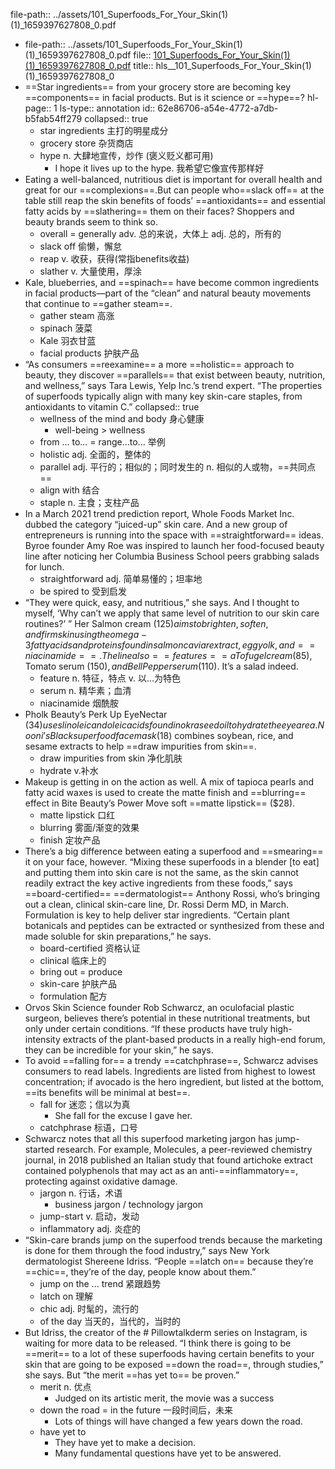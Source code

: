 file-path:: ../assets/101_Superfoods_For_Your_Skin(1)(1)_1659397627808_0.pdf

- file-path:: ../assets/101_Superfoods_For_Your_Skin(1)(1)_1659397627808_0.pdf
  file:: [101_Superfoods_For_Your_Skin(1)(1)_1659397627808_0.pdf](../assets/101_Superfoods_For_Your_Skin(1)(1)_1659397627808_0.pdf)
  title:: hls__101_Superfoods_For_Your_Skin(1)(1)_1659397627808_0
- ==Star ingredients== from your grocery store are becoming key ==components== in facial products. But is it science or ==hype==?
  hl-page:: 1
  ls-type:: annotation
  id:: 62e86706-a54e-4772-a7db-b5fab54ff279
  collapsed:: true
	- star ingredients  主打的明星成分
	- grocery store 杂货商店
	- hype  n.  大肆地宣传，炒作 (褒义贬义都可用)
		- I hope it lives up to the hype.   我希望它像宣传那样好
- Eating a well-balanced, nutritious diet is important for overall health and great for our ==complexions==.But can people who==slack off==  at the table still reap the skin benefits of foods’ ==antioxidants== and essential fatty acids by ==slathering== them on their faces? Shoppers and beauty brands seem to think so.
	- overall  = generally  adv. 总的来说，大体上  adj. 总的，所有的
	- slack off  偷懒，懈怠
	- reap  v. 收获，获得(常指benefits收益)
	- slather  v.  大量使用，厚涂
- Kale, blueberries, and ==spinach== have become common ingredients in facial products—part of the “clean” and natural beauty movements that continue to ==gather steam==.
	- gather steam  高涨
	- spinach  菠菜
	- Kale 羽衣甘蓝
	- facial products  护肤产品
- “As consumers ==reexamine== a more ==holistic== approach to beauty, they discover ==parallels== that exist between beauty, nutrition, and wellness,” says Tara Lewis, Yelp Inc.’s trend expert. “The properties of superfoods typically align with many key skin-care staples, from antioxidants to vitamin C.”
  collapsed:: true
	- wellness of the mind and body  身心健康
		- well-being > wellness
	- from ... to...  = range...to...  举例
	- holistic  adj. 全面的，整体的
	- parallel  adj. 平行的；相似的；同时发生的    n.  相似的人或物，==共同点==
	- align with  结合
	- staple  n. 主食；支柱产品
- In a March 2021 trend prediction report, Whole Foods Market Inc. dubbed the category “juiced-up” skin care. And a new group of entrepreneurs is running into the space with ==straightforward== ideas. Byroe founder Amy Roe was inspired to launch her food-focused beauty line after noticing her Columbia Business School peers grabbing salads for lunch.
	- straightforward adj. 简单易懂的；坦率地
	- be spired to 受到启发
- “They were quick, easy, and nutritious,” she says. And I thought to myself, ‘Why can’t we apply that same level of nutrition to our skin care routines?’ ” Her Salmon cream ($125) aims to brighten, soften, and firm skin using the omega-3 fatty acids and proteins found in salmon caviar extract, egg yolk, and ==niacinamide==. The line also ==features== a Tofu gel cream ($85), Tomato serum ($150), and Bell Pepper serum ($110). It’s a salad indeed.
	- feature  n. 特征，特点  v. 以...为特色
	- serum  n. 精华素；血清
	- niacinamide   烟酰胺
- Pholk Beauty’s Perk Up EyeNectar ($34) uses linoleic and oleic acids found in okra seed oil to hydrate the eye area. Nooni’s Black superfood face mask ($18) combines soybean, rice, and sesame extracts to help ==draw impurities from skin==.
	- draw impurities from skin 净化肌肤
	- hydrate  v.补水
- Makeup is getting in on the action as well. A mix of tapioca pearls and fatty acid waxes is used to create the matte finish and ==blurring== effect in Bite Beauty’s Power Move soft ==matte lipstick== ($28).
	- matte lipstick 口红
	- blurring 雾面/渐变的效果
	- finish  定妆产品
- There’s a big difference between eating a superfood and ==smearing== it on your face, however. “Mixing these superfoods in a blender [to eat] and putting them into skin care is not the same, as the skin cannot readily extract the key active ingredients from these foods,” says ==board-certified== ==dermatologist== Anthony Rossi, who’s bringing out a clean, clinical skin-care line, Dr. Rossi Derm MD, in March. Formulation is key to help deliver star ingredients. “Certain plant botanicals and peptides can be extracted or synthesized from these and made soluble for skin preparations,” he says.
	- board-certified  资格认证
	- clinical 临床上的
	- bring out = produce
	- skin-care  护肤产品
	- formulation 配方
- Orvos Skin Science founder Rob Schwarcz, an oculofacial plastic surgeon, believes there’s potential in these nutritional treatments, but only under certain conditions. “If these products have truly high-intensity extracts of the plant-based products in a really high-end forum, they can be incredible for your skin,” he says.
- To avoid ==falling for== a trendy ==catchphrase==, Schwarcz advises consumers to read labels. Ingredients are listed from highest to lowest concentration; if avocado is the hero ingredient, but listed at the bottom, ==its benefits will be minimal at best==.
	- fall for  迷恋；信以为真
		- She fall for the excuse I gave her.
	- catchphrase 标语，口号
- Schwarcz notes that all this superfood marketing jargon has jump-started research. For example, Molecules, a peer-reviewed chemistry journal, in 2018 published an Italian study that found artichoke extract contained polyphenols that may act as an anti-==inflammatory==, protecting against oxidative damage.
	- jargon  n. 行话，术语
		- business jargon  /  technology jargon
	- jump-start   v.  启动，发动
	- inflammatory  adj.  炎症的
- “Skin-care brands jump on the superfood trends because the marketing is done for them through the food industry,” says New York dermatologist Shereene Idriss. “People ==latch on== because they’re ==chic==, they’re of the day, people know about them.”
	- jump on the ... trend  紧跟趋势
	- latch on  理解
	- chic  adj. 时髦的，流行的
	- of the day  当天的，当代的，当时的
- But Idriss, the creator of the # Pillowtalkderm series on Instagram, is waiting for more data to be released. “I think there is going to be ==merit== to a lot of these superfoods having certain benefits to your skin that are going to be exposed ==down the road==, through studies,” she says. But “the merit ==has yet to== be proven.”
	- merit  n.  优点
		- Judged on its artistic merit, the movie was a success
	- down the road  = in the future 一段时间后，未来
		- Lots of things will have changed a few years down the road.
	- have yet to
		- They have yet to make a decision.
		- Many fundamental questions have yet to be answered.